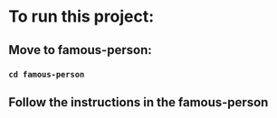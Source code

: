# To run this project:

## Move to famous-person:

### `cd famous-person`

## Follow the instructions in the famous-person
